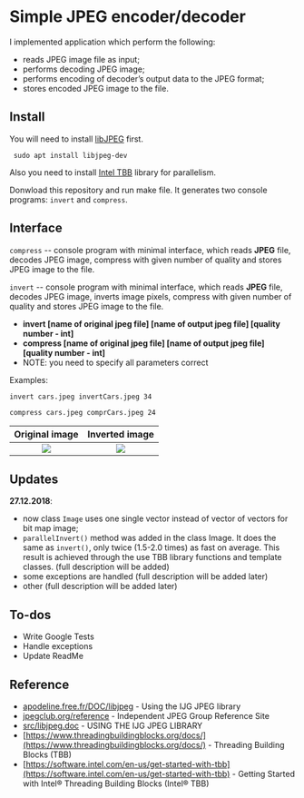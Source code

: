 # Simple JPEG encoder/decoder

I implemented application which perform the following:
- reads JPEG image file as input;
- performs  decoding JPEG image;
- performs encoding of decoder’s output data to the JPEG format;
- stores encoded JPEG image to the file.

## Install
You will need to install [libJPEG](http://libjpeg.sourceforge.net/) first. 
```
 sudo apt install libjpeg-dev
```
Also you need to install [Intel TBB](https://software.intel.com/en-us/get-started-with-tbb) library for parallelism.

Donwload this repository and run make file. It generates two console programs: ```invert``` and ```compress```.

## Interface
```compress``` -- console program with minimal interface, which reads __JPEG__ file, decodes JPEG image, compress with given number of quality and stores JPEG image to the file. 

```invert``` -- console program with minimal interface, which reads __JPEG__ file, decodes JPEG image, inverts image pixels, compress with given number of quality and stores JPEG image to the file.

* __invert [name of original jpeg file] [name of output jpeg file] [quality number - int]__
* __compress [name of original jpeg file] [name of output jpeg file] [quality number - int]__
* NOTE: you need to specify all parameters correct

Examples:
```
invert cars.jpeg invertCars.jpeg 34
```
```
compress cars.jpeg comprCars.jpeg 24
```

Original image            |  Inverted image
:-------------------------:|:-------------------------:
![](cars.jpeg)  |  ![](invertCars.jpeg)


## Updates
__27.12.2018__:
* now class ```Image``` uses one single vector instead of vector of vectors for bit map image;
* ```parallelInvert()``` method was added in the class Image. It does the same as ```invert()```, only twice (1.5-2.0 times) as fast on average. This result is achieved through the use TBB library functions and template classes. (full description will be added)
* some exceptions are handled (full description will be added later)
* other (full description will be added later) 


## To-dos
* Write Google Tests
* Handle exceptions
* Update ReadMe

## Reference
* [apodeline.free.fr/DOC/libjpeg](http://apodeline.free.fr/DOC/libjpeg/libjpeg-1.html) - Using the IJG JPEG library
* [jpegclub.org/reference](https://jpegclub.org/reference/reference-sources/) - Independent JPEG Group Reference Site
* [src/libjpeg.doc]() - USING THE IJG JPEG LIBRARY
* [https://www.threadingbuildingblocks.org/docs/](https://www.threadingbuildingblocks.org/docs/) - Threading Building Blocks (TBB)
* [https://software.intel.com/en-us/get-started-with-tbb](https://software.intel.com/en-us/get-started-with-tbb) - Getting Started with Intel® Threading Building Blocks (Intel® TBB)
